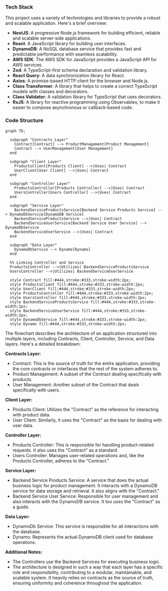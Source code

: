 

### Tech Stack

This project uses a variety of technologies and libraries to provide a robust and scalable application. Here's a brief overview:

- **NestJS**: A progressive Node.js framework for building efficient, reliable and scalable server-side applications.
- **React**: A JavaScript library for building user interfaces.
- **DynamoDB**: A NoSQL database service that provides fast and predictable performance with seamless scalability.
- **AWS SDK**: The AWS SDK for JavaScript provides a JavaScript API for AWS services.
- **Zod**: A TypeScript-first schema declaration and validation library.
- **React Query**: A data synchronization library for React.
- **Axios**: A promise-based HTTP client for the browser and Node.js.
- **Class Transformer**: A library that helps to create a correct TypeScript models with classes and decorators.
- **Class Validator**: A validation library for TypeScript that uses decorators.
- **RxJS**: A library for reactive programming using Observables, to make it easier to compose asynchronous or callback-based code.




### Code Structure

```mermaid
graph TD;

  subgraph "Contracts Layer"
    Contract[Contract] --> ProductManagement[Product Management]
    Contract --> UserManagement[User Management]
  end

  subgraph "Client Layer"
    ProductsClient[Products Client] -->|Uses| Contract
    UserClient[User Client] -->|Uses| Contract
  end

  subgraph "Controller Layer"
    ProductsController[Products Controller] -->|Uses| Contract
    UsersController[Users Controller] -->|Uses| Contract
  end

  subgraph "Service Layer"
    BackendServiceProductsService[Backend Service Products Service] --> DynamoDbService[DynamoDB Service]
    BackendServiceProductsService -->|Uses| Contract
    BackendServiceUserService[Backend Service User Service] --> DynamoDbService
    BackendServiceUserService -->|Uses| Contract
  end
  
  subgraph "Data Layer"
    DynamoDbService --> Dynamo[Dynamo]
  end
  
  %% Linking Controller and Service
  ProductsController -->|Utilizes| BackendServiceProductsService
  UsersController -->|Utilizes| BackendServiceUserService
  
  style Contract fill:#444,stroke:#333,stroke-width:2px;
  style ProductsClient fill:#444,stroke:#333,stroke-width:2px;
  style UserClient fill:#444,stroke:#333,stroke-width:2px;
  style ProductsController fill:#444,stroke:#333,stroke-width:2px;
  style UsersController fill:#444,stroke:#333,stroke-width:2px;
  style BackendServiceProductsService fill:#444,stroke:#333,stroke-width:2px;
  style BackendServiceUserService fill:#444,stroke:#333,stroke-width:2px;
  style DynamoDbService fill:#444,stroke:#333,stroke-width:2px;
  style Dynamo fill:#444,stroke:#333,stroke-width:2px;
```

The flowchart describes the architecture of an application structured into multiple layers, including Contracts, Client, Controller, Service, and Data layers. Here's a detailed breakdown:

**Contracts Layer:**
- Contract: This is the source of truth for the entire application, providing the core contracts or interfaces that the rest of the system adheres to.
- Product Management: A subset of the Contract dealing specifically with products.
- User Management: Another subset of the Contract that deals specifically with users.

**Client Layer:**
- Products Client: Utilizes the "Contract" as the reference for interacting with product data.
- User Client: Similarly, it uses the "Contract" as the basis for dealing with user data.

**Controller Layer:**
- Products Controller: This is responsible for handling product-related requests. It also uses the "Contract" as a standard.
- Users Controller: Manages user-related operations and, like the Products Controller, adheres to the "Contract."

**Service Layer:**
- Backend Service Products Service: A service that does the actual business logic for product management. It interacts with a DynamoDB service for data storage and retrieval. It also aligns with the "Contract."
- Backend Service User Service: Responsible for user management and also interacts with the DynamoDB service. It too uses the "Contract" as a guide.

**Data Layer:**
- DynamoDb Service: This service is responsible for all interactions with the database.
- Dynamo: Represents the actual DynamoDB client used for database operations.

**Additional Notes:**
- The Controllers use the Backend Services for executing business logic.
- The architecture is designed in such a way that each layer has a specific role and responsibility, contributing to a modular, maintainable, and scalable system. It heavily relies on contracts as the source of truth, ensuring uniformity and coherence throughout the application.
